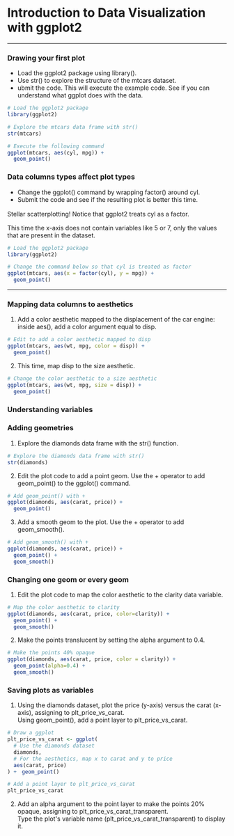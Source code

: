 # Introduction to Data Visualization with ggplot2
---
### Drawing your first plot
* Load the ggplot2 package using library().
* Use str() to explore the structure of the mtcars dataset.
* ubmit the code. This will execute the example code. See if you can understand what ggplot does with the data.
```r
# Load the ggplot2 package
library(ggplot2)

# Explore the mtcars data frame with str()
str(mtcars)

# Execute the following command
ggplot(mtcars, aes(cyl, mpg)) +
  geom_point()
```
### Data columns types affect plot types
* Change the ggplot() command by wrapping factor() around cyl.
* Submit the code and see if the resulting plot is better this time.



Stellar scatterplotting! Notice that ggplot2 treats cyl as a factor.　　　

This time the x-axis does not contain variables like 5 or 7, only the values that are present in the dataset.
```r
# Load the ggplot2 package
library(ggplot2)

# Change the command below so that cyl is treated as factor
ggplot(mtcars, aes(x = factor(cyl), y = mpg)) +
  geom_point()
```
---
### Mapping data columns to aesthetics
1. Add a color aesthetic mapped to the displacement of the car engine: inside aes(), add a color argument equal to disp.
```r
# Edit to add a color aesthetic mapped to disp
ggplot(mtcars, aes(wt, mpg, color = disp)) +
  geom_point()
```
2. This time, map disp to the size aesthetic.
```r
# Change the color aesthetic to a size aesthetic
ggplot(mtcars, aes(wt, mpg, size = disp)) +
  geom_point()
```
### Understanding variables
### Adding geometries
1. Explore the diamonds data frame with the str() function.
```r
# Explore the diamonds data frame with str()
str(diamonds)
```
2. Edit the plot code to add a point geom. Use the + operator to add geom_point() to the ggplot() command.
```r
# Add geom_point() with +
ggplot(diamonds, aes(carat, price)) +
  geom_point()
```
3. Add a smooth geom to the plot. Use the + operator to add geom_smooth().
```r
# Add geom_smooth() with +
ggplot(diamonds, aes(carat, price)) +
  geom_point() +
  geom_smooth()
```
### Changing one geom or every geom
1. Edit the plot code to map the color aesthetic to the clarity data variable.
```r
# Map the color aesthetic to clarity
ggplot(diamonds, aes(carat, price, color=clarity)) +
  geom_point() +
  geom_smooth()
```
2. Make the points translucent by setting the alpha argument to 0.4.
```r
# Make the points 40% opaque
ggplot(diamonds, aes(carat, price, color = clarity)) +
  geom_point(alpha=0.4) +
  geom_smooth()
```
### Saving plots as variables
1. Using the diamonds dataset, plot the price (y-axis) versus the carat (x-axis), assigning to plt_price_vs_carat.   
Using geom_point(), add a point layer to plt_price_vs_carat.
```r
# Draw a ggplot
plt_price_vs_carat <- ggplot(
  # Use the diamonds dataset
  diamonds,
  # For the aesthetics, map x to carat and y to price
  aes(carat, price)
) +　geom_point()

# Add a point layer to plt_price_vs_carat
plt_price_vs_carat
```
2. Add an alpha argument to the point layer to make the points 20% opaque, assigning to plt_price_vs_carat_transparent.     
Type the plot's variable name (plt_price_vs_carat_transparent) to display it.

